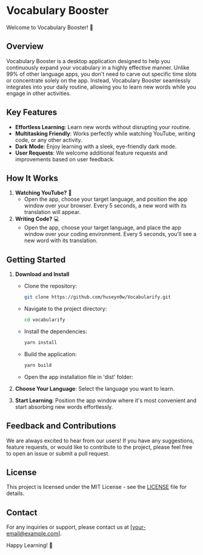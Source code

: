 # Vocabulary Booster

Welcome to Vocabulary Booster! 🚀

## Overview

Vocabulary Booster is a desktop application designed to help you continuously expand your vocabulary in a highly effective manner. Unlike 99% of other language apps, you don't need to carve out specific time slots or concentrate solely on the app. Instead, Vocabulary Booster seamlessly integrates into your daily routine, allowing you to learn new words while you engage in other activities.

## Key Features

- **Effortless Learning**: Learn new words without disrupting your routine.
- **Multitasking Friendly**: Works perfectly while watching YouTube, writing code, or any other activity.
- **Dark Mode**: Enjoy learning with a sleek, eye-friendly dark mode.
- **User Requests**: We welcome additional feature requests and improvements based on user feedback.

## How It Works

1. **Watching YouTube?** 🎥
   - Open the app, choose your target language, and position the app window over your browser. Every 5 seconds, a new word with its translation will appear.
2. **Writing Code?** 💻
   - Open the app, choose your target language, and place the app window over your coding environment. Every 5 seconds, you'll see a new word with its translation.

## Getting Started

1. **Download and Install**

   - Clone the repository:
     ```bash
     git clone https://github.com/huseyn0w/Vocabularify.git
     ```
   - Navigate to the project directory:
     ```bash
     cd vocabularify
     ```
   - Install the dependencies:
     ```bash
     yarn install
     ```
   - Build the application:
     ```bash
     yarn build
     ```
   - Open the app installation file in 'dist' folder:

2. **Choose Your Language**: Select the language you want to learn.
3. **Start Learning**: Position the app window where it's most convenient and start absorbing new words effortlessly.

## Feedback and Contributions

We are always excited to hear from our users! If you have any suggestions, feature requests, or would like to contribute to the project, please feel free to open an issue or submit a pull request.

## License

This project is licensed under the MIT License - see the [LICENSE](LICENSE) file for details.

## Contact

For any inquiries or support, please contact us at [your-email@example.com].

Happy Learning! 🌟
